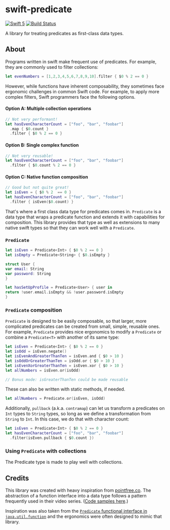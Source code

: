 # swift-predicate

[![Swift 5](https://img.shields.io/badge/swift-5-ED523F.svg?style=flat)](https://swift.org/download/)
[![Build Status](https://img.shields.io/github/workflow/status/cdmcmahon/swift-predicate/Swift)](https://actions-badge.atrox.dev/cdmcmahon/swift-predicate/goto)

A library for treating predicates as first-class data types.

## About

Programs written in swift make frequent use of predicates. For example, they are commonly used to filter collections:

```swift
let evenNumbers = [1,2,3,4,5,6,7,8,9,10].filter { $0 % 2 == 0 }
```

However, while functions have inherent composability, they sometimes face ergonomic challenges in common Swift code. For example, to apply more complex filters, Swift programmers face the following options.

#### Option A: Multiple collection operations
```swift
// Not very performant!
let hasEvenCharacterCount = ["foo", "bar", "foobar"]
  .map { $0.count }
  .filter { $0 % 2 == 0 }
```

#### Option B: Single complex function
```swift
// Not very reusable!
let hasEvenCharacterCount = ["foo", "bar", "foobar"]
  .filter { $0.count % 2 == 0 }
```

#### Option C: Native function composition
```swift
// Good but not quite great!
let isEven = { $0 % 2  == 0 }
let hasEvenCharacterCount = ["foo", "bar", "foobar"]
  .filter { isEven($0.count) }
```

That's where a first class data type for predicates comes in. `Predicate` is a data type that wraps a predicate function and extends it with capabilities for composition. This library provides that type as well as extensions to many native swift types so that they can work well with a `Predicate`.

###  `Predicate`

```swift
let isEven = Predicate<Int> { $0 % 2 == 0 }
let isEmpty = Predicate<String> { $0.isEmpty }

struct User {
var email: String
var password: String
}

let hasSetUpProfile = Predicate<User> { user in
return !user.email.isEmpty && !user.password.isEmpty
}
```

###  `Predicate` composition

`Predicate` is designed to be easily composable, so that larger, more complicated predicates can be created from small, simple, reusable ones. For example, `Predicate` provides nice ergonomics to modify a `Predicate` or combine a `Predicate<T>` with another of its same type:

```swift
let isEven = Predicate<Int> { $0 % 2 == 0 }
let isOdd = isEven.negate()
let isEvenAndGreaterThanTen = isEven.and { $0 > 10 }
let isOddOrGreaterThanTen = isOdd.or { $0 > 10 }
let isEvenXorGreaterThanTen = isEven.xor { $0 > 10 }
let allNumbers = isEven.or(isOdd)

// Bonus mode: isGreaterThanTen could be made reusable
```

These can also be written with static methods, if needed.

```swift
let allNumbers = Predicate.or(isEven, isOdd)
```

Additionally, `pullback` (a.k.a. `contramap`) can let us transform a predicates on `Int` types to `String` types, so long as we define a transformation from `String` to `Int`. In this case, we do that with character count:

```swift
let isEven = Predicate<Int> { $0 % 2 == 0 }
let hasEvenCharacterCount = ["foo", "bar", "foobar"]
  .filter(isEven.pullback { $0.count })
```

### Using `Predicate` with collections

The Predicate type is made to play well with collections.

## Credits

This library was created with heavy inspiration from [pointfree.co](http://www.pointfree.co). The abstraction of a function interface into a data type follows a pattern frequently used in their video series. ([Code samples here](https://github.com/pointfreeco/episode-code-samples).)

Inspiration was also taken from the [`Predicate` functional interface in `java.util.function`](https://docs.oracle.com/javase/8/docs/api/java/util/function/Predicate.html) and the ergonomics were often designed to mimic that library. 
